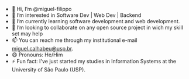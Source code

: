 - 👋 Hi, I’m @miguel-filippo
- 👀 I’m interested in Software Dev | Web Dev | Backend
- 🌱 I’m currently learning software development and web development.
- 💞️ I’m looking to collaborate on any open source project in wich my skill set may help
- 📫 You can reach me through my institutional e-mail miguel.calhabeu@usp.br.
- 😄 Pronouns: He/Him
- ⚡ Fun fact: I've just started my studies in Information Systems at the University of São Paulo (USP).
